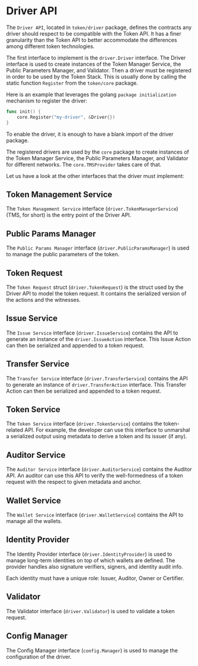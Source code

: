 # Driver API

The `Driver API`, located in `token/driver` package, defines the contracts any driver should respect to be compatible with the Token API.
It has a finer granularity than the Token API to better accommodate the differences among different token technologies.

The first interface to implement is the `driver.Driver` interface. 
The Driver interface is used to create instances of the Token Manager Service, the Public Parameters Manager, and Validator. 
Then a driver must be registered in order to be used by the Token Stack.
This is usually done by calling the static function `Register` from the  `token/core` package.

Here is an example that leverages the golang `package initialization` mechanism to register the driver:
```go
func init() {
	core.Register("my-driver", &Driver{})
}
```
To enable the driver, it is enough to have a blank import of the driver package.

The registered drivers are used by the `core` package to create instances of the Token Manager Service, the Public Parameters Manager, and Validator
for different networks. The `core.TMSProvider` takes care of that.

Let us have a look at the other interfaces that the driver must implement:

## Token Management Service

The `Token Management Service` interface (`driver.TokenManagerService`) (TMS, for short) is the entry point of the Driver API.

## Public Params Manager

The `Public Params Manager` interface (`driver.PublicParamsManager`) is used to manage the public parameters of the token.

## Token Request

The `Token Request` struct (`driver.TokenRequest`) is the struct used by the Driver API to model the token request.
It contains the serialized version of the actions and the witnesses. 

## Issue Service

The `Issue Service` interface (`driver.IssueService`) contains the API to generate an instance of the `driver.IssueAction` interface. 
This Issue Action can then be serialized and appended to a token request. 

## Transfer Service

The `Transfer Service` interface (`driver.TransferService`) contains the API to generate an instance of `driver.TransferAction` interface.
This Transfer Action can then be serialized and appended to a token request.

## Token Service

The `Token Service` interface (`driver.TokenService`) contains the token-related API.
For example, the developer can use this interface to unmarshal a serialized output using metadata to derive a token and its issuer (if any). 

## Auditor Service

The `Auditor Service` interface (`driver.AuditorService`) contains the Auditor API.
An auditor can use this API to verify the well-formedness of a token request with the respect to given metadata and anchor.

## Wallet Service

The `Wallet Service` interface (`driver.WalletService`) contains the API to manage all the wallets.

## Identity Provider

The Identity Provider interface (`driver.IdentityProvider`) is used to manage long-term identities on top of which wallets are defined.
The provider handles also signature verifiers, signers, and identity audit info.

Each identity must have a unique role: Issuer, Auditor, Owner or Certifier.

[//]: # ( 
TODO:
Should we also explain somewhere what these roles are?
By reading this Issuer, Auditor and Owner are clear to me but what is the extra role of the Certifier? Maybe others reader will have similar thoughts?
)

## Validator

The Validator interface (`driver.Validator`) is used to validate a token request.

## Config Manager

The Config Manager interface (`config.Manager`) is used to manage the configuration of the driver.
